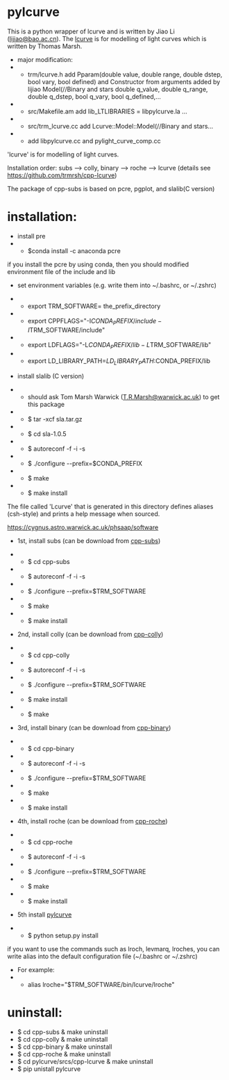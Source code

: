 # pylcurve
This is a python wrapper of lcurve and is written by Jiao Li (lijiao@bao.ac.cn). 
The [lcurve](https://github.com/trmrsh/cpp-lcurve) is for modelling of light curves which is written by Thomas Marsh.

- major modification: 
- - trm/lcurve.h add Pparam(double value, double range, double dstep, bool vary, bool defined) and 
    Constructor from arguments added by lijiao
    Model(//Binary and stars
           double q_value, double q_range, double q_dstep, bool q_vary, bool q_defined,... 
- - src/Makefile.am add lib_LTLIBRARIES = libpylcurve.la ...
- - src/trm_lcurve.cc  add Lcurve::Model::Model(//Binary and stars...
- - add libpylcurve.cc and pylight_curve_comp.cc

'lcurve' is for modelling of light curves.

Installation order: subs --> colly, binary --> roche --> lcurve  (details see https://github.com/trmrsh/cpp-lcurve)


The package of cpp-subs is based on pcre, pgplot, and slalib(C version)


# installation:

- install pre
- - $conda install -c anaconda pcre

if you install the pcre by using conda, then you should modified environment file of the include and lib


- set environment variables (e.g. write them into \~/.bashrc, or \~/.zshrc)
- - export TRM_SOFTWARE= the_prefix_directory 
- - export CPPFLAGS="-I$CONDA_PREFIX/include -I$TRM_SOFTWARE/include"
- - export LDFLAGS="-L$CONDA_PREFIX/lib -L$TRM_SOFTWARE/lib"
- - export LD_LIBRARY_PATH=$LD_LIBRARY_PATH:$CONDA_PREFIX/lib

- install slalib (C version)
- - should ask Tom Marsh Warwick (T.R.Marsh@warwick.ac.uk) to get this package
- - $ tar -xcf sla.tar.gz
- - $ cd sla-1.0.5
- - $ autoreconf -f -i -s
- - $ ./configure --prefix=$CONDA_PREFIX
- - $ make
- - $ make install

The file called 'Lcurve' that is generated in this directory defines
aliases (csh-style) and prints a help message when sourced.

https://cygnus.astro.warwick.ac.uk/phsaap/software


- 1st, install subs (can be download from [cpp-subs](https://github.com/trmrsh/cpp-subs))
- - $ cd cpp-subs
- - $ autoreconf -f -i -s
- - $ ./configure --prefix=$TRM_SOFTWARE
- - $ make
- - $ make install

- 2nd, install colly (can be download from [cpp-colly](https://github.com/trmrsh/cpp-colly))
- - $ cd cpp-colly
- - $ autoreconf -f -i -s
- - $ ./configure --prefix=$TRM_SOFTWARE
- - $ make install
- - $ make

- 3rd, install binary (can be download from [cpp-binary](https://github.com/trmrsh/cpp-binary))
- - $ cd cpp-binary
- - $ autoreconf -f -i -s
- - $ ./configure --prefix=$TRM_SOFTWARE
- - $ make
- - $ make install

- 4th, install roche (can be download from [cpp-roche](https://github.com/trmrsh/cpp-roche))
- - $ cd cpp-roche
- - $ autoreconf -f -i -s
- - $ ./configure --prefix=$TRM_SOFTWARE
- - $ make
- - $ make install


- 5th install [pylcurve](https://github.com/lidihei/pylcurve)
- - $ python setup.py install

if you want to use the commands such as lroch, levmarq, lroches, you can write alias into the default configuration file (\~/.bashrc or \~/.zshrc)
- For example:
- - alias lroche="$TRM_SOFTWARE/bin/lcurve/lroche"

# uninstall:
- $ cd cpp-subs & make uninstall
- $ cd cpp-colly & make uninstall
- $ cd cpp-binary & make uninstall
- $ cd cpp-roche & make uninstall
- $ cd pylcurve/srcs/cpp-lcurve & make uninstall
- $ pip unistall pylcurve

